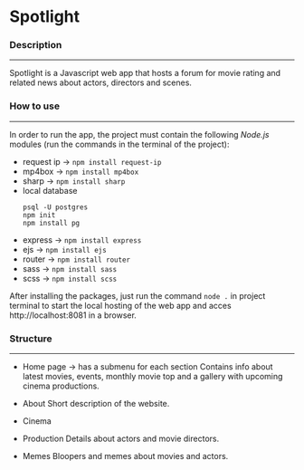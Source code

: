 # Spotlight

### Description

---

Spotlight is a Javascript web app that hosts a forum for movie rating and related news about actors, directors and scenes.

### How to use

---

In order to run the app, the project must contain the following *Node.js* modules (run the commands in the terminal of the project):

- request ip -> `npm install request-ip`
- mp4box -> `npm install mp4box`
- sharp -> `npm install sharp`
- local database
    ```
    psql -U postgres 
    npm init  
    npm install pg
    ```
- express -> `npm install express`
- ejs -> `npm install ejs`
- router -> `npm install router`
- sass -> `npm install sass` 
- scss -> `npm install scss` 

After installing the packages, just run the command `node .` in project terminal to start the local hosting of the web app and acces http://localhost:8081 in a browser.

### Structure

---

- Home page -> has a submenu for each section
  Contains info about latest movies, events, monthly movie top and a gallery with upcoming cinema productions.
  
- About
  Short description of the website.
  
- Cinema
  
- Production
  Details about actors and movie directors.
  
- Memes
  Bloopers and memes about movies and actors.
